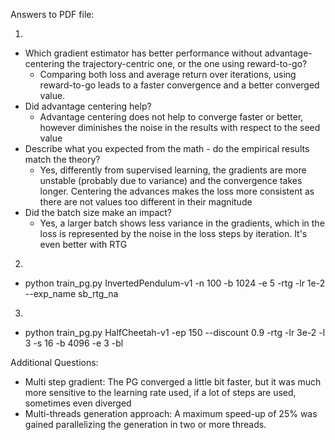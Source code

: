 Answers to PDF file:

1.
 
- Which gradient estimator has better performance without advantage-centering the trajectory-centric one, or the one using reward-to-go?
  - Comparing both loss and average return over iterations, using reward-to-go leads to a faster convergence and a better converged value.
- Did advantage centering help?
  - Advantage centering does not help to converge faster or better, however diminishes the noise in the results with respect to the seed value
- Describe what you expected from the math - do the empirical results match the theory?
  - Yes, differently from supervised learning, the gradients are more unstable (probably due to variance) and the convergence takes longer. Centering the advances makes the loss more consistent as there are not values too different in their magnitude
- Did the batch size make an impact?
  - Yes, a larger batch shows less variance in the gradients, which in the loss is represented by the noise in the loss steps by iteration. It's even better with RTG
2.
  - python train_pg.py InvertedPendulum-v1 -n 100 -b 1024 -e 5 -rtg -lr 1e-2 --exp_name sb_rtg_na
3. 
  - python train_pg.py HalfCheetah-v1 -ep 150 --discount 0.9 -rtg -lr 3e-2 -l 3 -s 16 -b 4096 -e 3 -bl

Additional Questions:
- Multi step gradient: The PG converged a little bit faster, but it was much more sensitive to the learning rate used, if a lot of steps are used, sometimes even diverged
- Multi-threads generation approach: A maximum speed-up of 25% was gained parallelizing the generation in two or more threads.